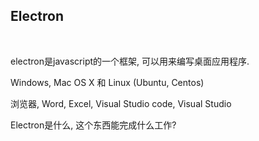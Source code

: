 ## Electron

<br/>

electron是javascript的一个框架, 可以用来编写桌面应用程序.

Windows, Mac OS X 和 Linux (Ubuntu, Centos)

浏览器, Word, Excel, Visual Studio code, Visual Studio

Electron是什么, 这个东西能完成什么工作?
